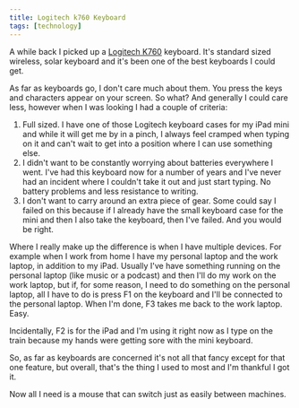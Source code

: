 ```yaml
---
title: Logitech k760 Keyboard
tags: [technology]
---
```

A while back I picked up a [Logitech K760][logitech] keyboard. It's standard sized wireless, solar keyboard and it's been one of the best keyboards I could get.

As far as keyboards go, I don't care much about them. You press the keys and characters appear on your screen. So what? And generally I could care less, however when I was looking I had a couple of criteria:

1. Full sized. I have one of those Logitech keyboard cases for my iPad mini and while it will get me by in a pinch, I always feel cramped when typing on it and can't wait to get into a position where I can use something else.
2. I didn't want to be constantly worrying about batteries everywhere I went. I've had this keyboard now for a number of years and I've never had an incident where I couldn't take it out and just start typing. No battery problems and less resistance to writing.
3. I don't want to carry around an extra piece of gear. Some could say I failed on this because if I already have the small keyboard case for the mini and then I also take the keyboard, then I've failed. And you would be right.

Where I really make up the difference is when I have multiple devices. For example when I work from home I have my personal laptop and the work laptop, in addition to my iPad. Usually I've have something running on the personal laptop (like music or a podcast) and then I'll do my work on the work laptop, but if, for some reason, I need to do something on the personal laptop, all I have to do is press F1 on the keyboard and I'll be connected to the personal laptop. When I'm done, F3 takes me back to the work laptop. Easy.

Incidentally, F2 is for the iPad and I'm using it right now as I type on the train because my hands were getting sore with the mini keyboard.

So, as far as keyboards are concerned it's not all that fancy except for that one feature, but overall, that's the thing I used to most and I'm thankful I got it.

Now all I need is a mouse that can switch just as easily between machines.

[logitech]: http://www.amazon.com/dp/B007VL8Y2C/?tag=digitalbias-20
